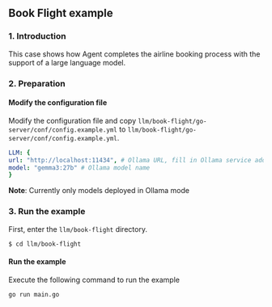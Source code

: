 ## Book Flight example

### 1. Introduction

This case shows how Agent completes the airline booking process with the support of a large language model.

### 2. Preparation

#### Modify the configuration file

Modify the configuration file and copy `llm/book-flight/go-server/conf/config.example.yml` to `llm/book-flight/go-server/conf/config.example.yml`.

```yaml
LLM: {
url: "http://localhost:11434", # Ollama URL, fill in Ollama service address
model: "gemma3:27b" # Ollama model name
}
```

**Note**: Currently only models deployed in Ollama mode

### 3. Run the example

First, enter the `llm/book-flight` directory.

```shell
$ cd llm/book-flight
```

#### Run the example

Execute the following command to run the example

```shell
go run main.go
```